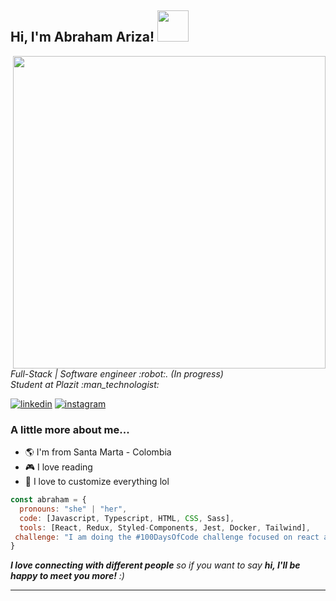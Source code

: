 <h2> Hi, I'm Abraham Ariza! <img src="https://media.giphy.com/media/mGcNjsfWAjY5AEZNw6/giphy.gif" width="50"></h2>
<img align='right' src="https://user-images.githubusercontent.com/102045047/192067819-23f7774b-60c3-41ab-b04e-8a5eed97e737.gif" width="500" height="500">
<p><em>Full-Stack | Software engineer :robot:. (In progress)</br>Student at Plazit :man_technologist:</em></p>

<a href="https://www.linkedin.com/in/abraham-ariza-29a1a1245/"> ![linkedin](https://user-images.githubusercontent.com/102045047/192069123-6f2a69ac-8953-4265-95db-a7e7b04478da.svg)</a>
<a href="https://www.instagram.com/abraham.a_99/">![instagram](https://user-images.githubusercontent.com/102045047/192069326-37cbb5c8-582c-4f5b-a3c1-752b6c87be0a.svg)
 </a>

### A little more about me... 

- :earth_americas: I'm from Santa Marta - Colombia
- :video_game: I love reading
- :gem: I love to customize everything lol

```javascript
const abraham = {
  pronouns: "she" | "her",
  code: [Javascript, Typescript, HTML, CSS, Sass],
  tools: [React, Redux, Styled-Components, Jest, Docker, Tailwind],
 challenge: "I am doing the #100DaysOfCode challenge focused on react and typescript"
}
```

 <em><b>I love connecting with different people</b> so if you want to say <b>hi, I'll be happy to meet you more!</b> :)</em>

---
